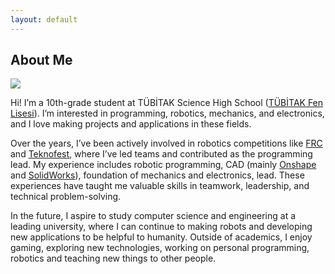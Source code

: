 ```yaml
---
layout: default
---
```


## About Me

<img class="profile-picture" src="sherlock.jpg">

Hi! I’m a 10th-grade student at TÜBİTAK Science High School ([TÜBİTAK Fen Lisesi](https://tubitakfenlisesi.meb.k12.tr/tema/index.php)). I’m interested in programming, robotics, mechanics, and electronics, and I love making projects and applications in these fields.

Over the years, I’ve been actively involved in robotics competitions like [FRC](projects\2025\frc) and [Teknofest](projects\2025\uuv), where I’ve led teams and contributed as the programming lead. My experience includes robotic programming, CAD (mainly [Onshape](https://www.onshape.com/en/) and [SolidWorks](https://www.solidworks.com/)), foundation of mechanics and electronics, lead. These experiences have taught me valuable skills in teamwork, leadership, and technical problem-solving.

In the future, I aspire to study computer science and engineering at a leading university, where I can continue to making robots and developing new applications to be helpful to humanity. Outside of academics, I enjoy gaming, exploring new technologies, working on personal programming, robotics and teaching new things to other people.